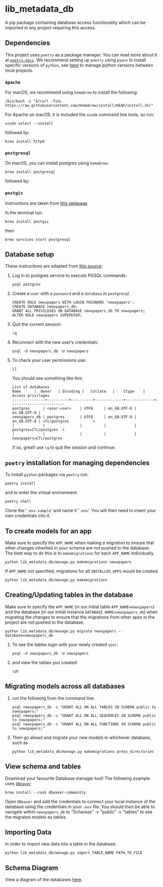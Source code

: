 # lib_metadata_db

A pip package containing database access functionality which can be imported in any project requiring this access.

## Dependencies

This project uses `poetry` as a package manager. You can read more about it at [`poetry-docs`](<https://python-poetry.org/docs/>). We recommend setting up `poetry` using `pyenv` to install specific versions of `python`, see [here](https://blog.jayway.com/2019/12/28/pyenv-poetry-saviours-in-the-python-chaos/) to manage python versions between local projects.

### `Apache`

For macOS, we recommend using `homebrew` to install the following:

```shell
/bin/bash -c "$(curl -fsSL https://raw.githubusercontent.com/Homebrew/install/HEAD/install.sh)"
```

For Apache on macOS, it is included the `xcode` command line tools, so run:

```shell
xcode-select --install
```

followed by:

```shell
brew install httpd
```

### ``postgresql``

On macOS, you can install postgres using `homebrew`:

```shell
brew install postgresql
```

followed by:

### ``postgis``

Instructions are taken from [this webpage](https://morphocode.com/how-to-install-postgis-on-mac-os-x/)

In the terminal run:

```shell
brew install postgis
```

then

```shell
brew services start postgresql
```

## Database setup

These instructions are adapted from [this source](https://www.sqlshack.com/setting-up-a-postgresql-database-on-mac/):

1. Log in to postgres service to execute PGSQL commands:

    ```shell
    psql postgres
    ```

2. Create a `user` with a `password` and a `database` in `postgresql`

    ```PGSQL
    CREATE ROLE newspapers WITH LOGIN PASSWORD 'newspapers';
    CREATE DATABASE newspapers_db;
    GRANT ALL PRIVILEGES ON DATABASE newspapers_db TO newspapers;
    ALTER ROLE newspapers SUPERUSER;
    ```

3. Quit the current session:

    ```PGSQL
    \q
    ```

4. Reconnect with the new user’s credentials:

    ```shell
    psql -d newspapers_db -U newspapers
    ```

5. To check your user permissions use:

    ```PGSQL
    \l
    ```

    You should see something like this:

    ```text
    List of databases
    Name      |  Owner   | Encoding |   Collate   |    Ctype    |    Access privileges
    ---------------+----------+----------+-------------+-------------+-------------------------
    postgres      | <your-user>    | UTF8     | en_GB.UTF-8 | en_GB.UTF-8 |
    newspapers_db | postgres       | UTF8     | en_GB.UTF-8 | en_GB.UTF-8 | =Tc/postgres           +
    |             |                |          |             | postgres=CTc/postgres  +
    |             |                |          |             | newspapers=CTc/postgres
    ```

    If so, great! use `\q` to quit the session and continue.

## ``poetry`` installation for managing dependencies

To install `python` packages via `poetry` run:

```shell
poetry install
```

and to enter the virtual environment

```shell
poetry shell
```

Clone the '`.env.sample`' and name it '`.env`'. You will then need to insert your own credentials into it.

## To create models for an app

Make sure to specify the `APP_NAME` when making a migration to ensure that other changes inherited in your schema are not pushed to the database. The best way to do this is to `makemigrations` for each `APP_NAME` individually.

```shell
python lib_metadata_db/manage.py makemigrations newspapers
```

If `APP_NAME` not specified, migrations for all `INSTALLED_APPS` would be created

```shell
python lib_metadata_db/manage.py makemigrations
```

## Creating/Updating tables in the database

Make sure to specify the `APP_NAME` (in our initial table `APP_NAME=newspapers`) and the database (in our initial instance `DATABASE_NAME=newspapers_db`) when migrating the changes to ensure that the migrations from other apps in the project are not pushed to the database.

```shell
python lib_metadata_db/manage.py migrate newspapers --database=newspapers_db
```

1. To see the tables login with your newly created `user`:

    ```shell
    psql -d newspapers_db -U newspapers
    ```

2. and view the tables you created:

    ```PGSQL
    \dt
    ```

## Migrating models across all databases

1. run the following from the command line:

    ```shell
    psql newspapers_db -c "GRANT ALL ON ALL TABLES IN SCHEMA public to newspapers;"
    psql newspapers_db -c "GRANT ALL ON ALL SEQUENCES IN SCHEMA public to newspapers;"
    psql newspapers_db -c "GRANT ALL ON ALL FUNCTIONS IN SCHEMA public to newspapers;"
    ```

2. Then go ahead and migrate your new models in whichever database, such as

    ```shell
    python lib_metadata_db/manage.py makemigrations press_directories
    ```

## View schema and tables

Download your favourite Database manager tool! The following example uses [`DBeaver`](https://dbeaver.io/download/)

```shell
brew install --cask dbeaver-community
```

Open `DBeaver` and add the credentials to connect your local instance of the database using the credentials in your ``.env`` file. You should then be able to navigate within ``newspapers_db`` to "Schemas" -> "public" -> "tables" to see the migrated models as tables.

## Importing Data

In order to import new data into a table in the database:

```shell
python lib_metadata_db/manage.py import_TABLE_NAME PATH_TO_FILE
```

## Schema Diagram

View a diagram of the databases [here](https://dbdiagram.io/d/627bd08a7f945876b6fca7d0).
